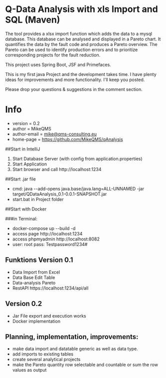 # Q-Data Analysis with xls Import and SQL (Maven)

The tool provides a xlsx import function which adds the data to a mysql database.
This database can be analysed and displayed in a Pareto chart. It quantifies the data 
by the fault code and produces a Pareto overview. The Pareto can be used to identify
production errors and to prioritize corresponding projects for the fault reduction. 

This project uses Spring Boot, JSF and Primefaces.

This is my first java Project and the development takes time. 
I have plenty ideas for improvements and more functionality. I'll keep you posted.

Please drop your questions & suggestions in the comment section.

# Info
* version = 0.2
* author = MikeQMS
* author-email = mike@qms-consulting.eu
* home-page = https://github.com/MikeQMS/qAnalysis

##Start in IntelliJ
1. Start Database Server (with config from application.properties)
2. Start Application
3. Start browser and call http://localhost:1234

##Start .jar file
* cmd: java --add-opens java.base/java.lang=ALL-UNNAMED -jar target/QDataAnalysis_0.1-0.0.1-SNAPSHOT.jar
* start.bat in Project folder

##Start with Docker

###in Terminal:
* docker-compose up --build -d
* access page http://localhost:1234
* access phpmyadmin http://localhost:8082
* user: root pass: Testpassword1234#

## Funktions Version 0.1
* Data Import from Excel
* Data Base Edit Table
* Data-analysis Pareto
* RestAPI https://localhost:1234/api/all

## Version 0.2
* Jar File export and execution works
* Docker implementation


## Planning, implementation, improvements:
* make data import and datatable generic as well as data type. 
* add imports to existing tables
* create several analytical projects
* make the Pareto quantity row selectable and countable or sum the row values as output
